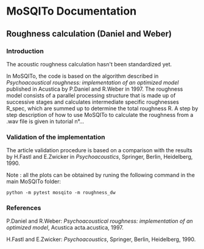 # MoSQITo Documentation
## Roughness calculation (Daniel and Weber)

### Introduction

The acoustic roughness calculation hasn't been standardized yet. 

In MoSQITo, the code is based on the algorithm described in *Psychoacoustical roughness: implementation of an optimized model* published in Acustica by P.Daniel and R.Weber in 1997.
The roughness model consists of a parallel processing structure that is made up of successive stages and calculates intermediate specific roughnesses R_spec, which are summed up to determine the total roughness R.
A step by step description of how to use MoSQITo to calculate the roughness from a .wav file is given in tutorial n°...

### Validation of the implementation

The article validation procedure is based on a comparison with the results by H.Fastl and E.Zwicker in *Psychoacoustics*, Springer, Berlin, Heidelberg, 1990. 


Note : all the plots can be obtained by runing the following command in the main MoSQITo folder: 

```python -m pytest mosqito -m roughness_dw``` 




### References

P.Daniel and R.Weber: *Psychoacoustical roughness: implementation of an optimized model*, Acustica acta.acustica, 1997.

H.Fastl and E.Zwicker: *Psychoacoustics*, Springer, Berlin, Heidelberg, 1990. 
